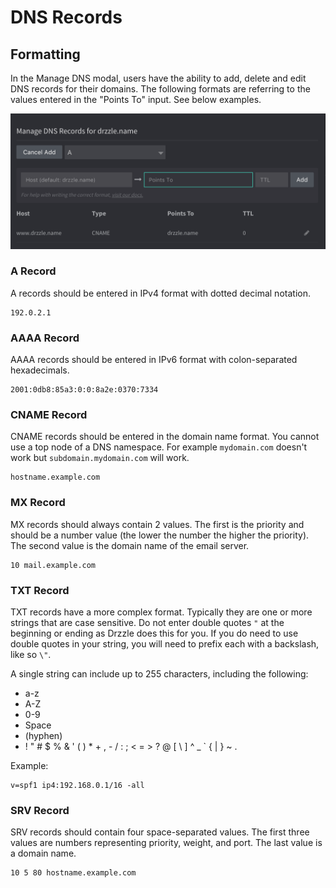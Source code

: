 # DNS Records

## Formatting
In the Manage DNS modal, users have the ability to add, delete and edit DNS records for their domains. The following formats are referring to the values entered in the "Points To" input. See below examples.

![Manage DNS Modal](./manage-dns-modal.png)

### A Record
A records should be entered in IPv4 format with dotted decimal notation.
```
192.0.2.1
```

### AAAA Record
AAAA records should be entered in IPv6 format with colon-separated hexadecimals.
```
2001:0db8:85a3:0:0:8a2e:0370:7334
```

### CNAME Record
CNAME records should be entered in the domain name format. You cannot use a top node of a DNS namespace. For example ```mydomain.com``` doesn't work but ```subdomain.mydomain.com``` will work.
```
hostname.example.com
```

### MX Record
MX records should always contain 2 values. The first is the priority and should be a number value (the lower the number the higher the priority). The second value is the domain name of the email server.
```
10 mail.example.com
```

### TXT Record
TXT records have a more complex format. Typically they are one or more strings that are case sensitive. Do not enter double quotes ```"``` at the beginning or ending as Drzzle does this for you. If you do need to use double quotes in your string, you will need to prefix each with a backslash, like so ```\"```.

A single string can include up to 255 characters, including the following:

- a-z
- A-Z
- 0-9
- Space
- (hyphen)
- ! " # $ % & ' ( ) * + , - / : ; < = > ? @ [ \ ] ^ _ \` { | } ~ .

Example:
```
v=spf1 ip4:192.168.0.1/16 -all
```

### SRV Record
SRV records should contain four space-separated values. The first three values are numbers representing priority, weight, and port. The last value is a domain name.
```
10 5 80 hostname.example.com
```

